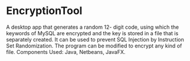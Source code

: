 # EncryptionTool
A desktop app that generates a random 12- digit code, using which the keywords of MySQL are encrypted and the key is stored in a file that is separately created. It can be used to prevent SQL Injection by Instruction Set Randomization. The program can be modified to encrypt any kind of file. Components Used: Java, Netbeans, JavaFX.
